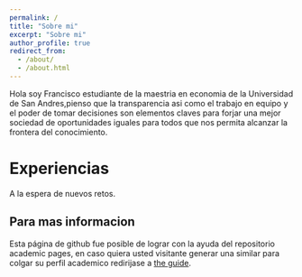 ```yaml
---
permalink: /
title: "Sobre mi"
excerpt: "Sobre mi"
author_profile: true
redirect_from: 
  - /about/
  - /about.html
---
```



Hola soy Francisco estudiante de la maestria en economia de la Universidad de San Andres,pienso que la transparencia asi como el trabajo en equipo y el poder de tomar decisiones son elementos claves para forjar una mejor sociedad de oportunidades iguales para todos que nos permita alcanzar la frontera del conocimiento.

Experiencias
======
A la espera de nuevos retos.

Para mas informacion
------
Esta página de github fue posible de lograr con la ayuda del repositorio academic pages, en caso quiera usted visitante generar una similar para colgar su perfil academico redirijase a [the guide](https://academicpages.github.io/markdown/). 
